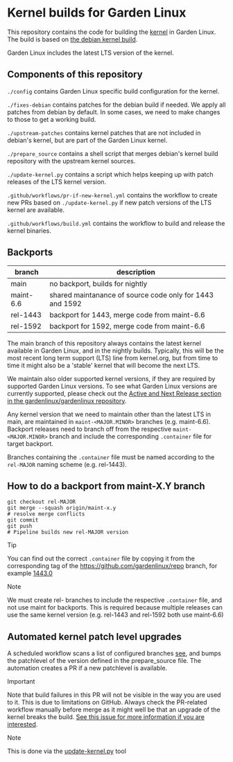 # Kernel builds for Garden Linux

This repository contains the code for building the [kernel](https://www.kernel.org) in Garden Linux.
The build is based on [the debian kernel build](https://salsa.debian.org/kernel-team/linux).

Garden Linux includes the latest LTS version of the kernel.

## Components of this repository

`./config` contains Garden Linux specific build configuration for the kernel.

`./fixes-debian` contains patches for the debian build if needed.
We apply all patches from debian by default.
In some cases, we need to make changes to those to get a working build.

`./upstream-patches` contains kernel patches that are not included in debian's kernel, but are part of the Garden Linux kernel.

`./prepare_source` contains a shell script that merges debian's kernel build repository with the upstream kernel sources.

`./update-kernel.py` contains a script which helps keeping up with patch releases of the LTS kernel version.

`.github/workflows/pr-if-new-kernel.yml` contains the workflow to create new PRs based on `./update-kernel.py` if new patch versions of the LTS kernel are available.

`.github/workflows/build.yml` contains the workflow to build and release the kernel binaries.


## Backports 

| branch | description |
| ------------- | -------------- |
| main | no backport, builds for nightly |
| maint-6.6 | shared maintanance of source code only for 1443 and 1592 | 
| rel-1443 | backport for 1443, merge code from maint-6.6 | 
| rel-1592 | backport for 1592, merge code from maint-6.6 |


The main branch of this repository always contains the latest kernel available in Garden Linux, and in the nightly builds.
Typically, this will be the most recent long term support (LTS) line from kernel.org, but from time to time it might also be a 'stable' kernel that will become the next LTS.

We maintain also older supported kernel versions, if they are required by supported Garden Linux versions.
To see what Garden Linux versions are currently supported, please check out the [Active and Next Release section in the gardenlinux/gardenlinux repository](https://github.com/gardenlinux/gardenlinux?tab=readme-ov-file#active-and-next-releases). 

Any kernel version that we need to maintain other than the latest LTS in main, are maintained in `maint-<MAJOR.MINOR>` branches (e.g. maint-6.6).
Backport releases need to branch off from the respective `maint-<MAJOR.MINOR>` branch and include the corresponding `.container` file for target backport.

Branches containing the `.container` file must be named according to the `rel-MAJOR` naming scheme (e.g. rel-1443).


## How to do a backport from maint-X.Y branch

```
git checkout rel-MAJOR
git merge --squash origin/maint-x.y 
# resolve merge conflicts
git commit
git push
# Pipeline builds new rel-MAJOR version
```


> [!Tip]
> You can find out the correct `.container` file by copying it from the corresponding tag of the https://github.com/gardenlinux/repo branch, for example [1443.0](https://github.com/gardenlinux/repo/blob/1443.0/.container)


> [!Note]
> We must create rel- branches to include the respective `.container` file, and not use maint for backports. This is required because multiple releases can use the same kernel version (e.g. rel-1443 and rel-1592 both use maint-6.6) 

## Automated kernel patch level upgrades 

A scheduled workflow scans a list of configured branches [see](https://github.com/gardenlinux/package-linux/blob/main/.github/workflows/pr-if-new-kernel.yml#L12), and bumps the patchlevel of the version defined in the prepare_source file.
The automation creates a PR if a new patchlevel is available.

> [!Important]  
> Note that build failures in this PR will not be visible in the way you are used to it.
> This is due to limitations on GitHub.
> Always check the PR-related workflow manually before merge as it might well be that an upgrade of the kernel breaks the build.
> [See this issue for more information if you are interested](https://github.com/gardenlinux/package-linux/issues/47).


> [!Note]
> This is done via the [update-kernel.py](https://github.com/gardenlinux/package-linux/blob/main/update-kernel.py) tool



